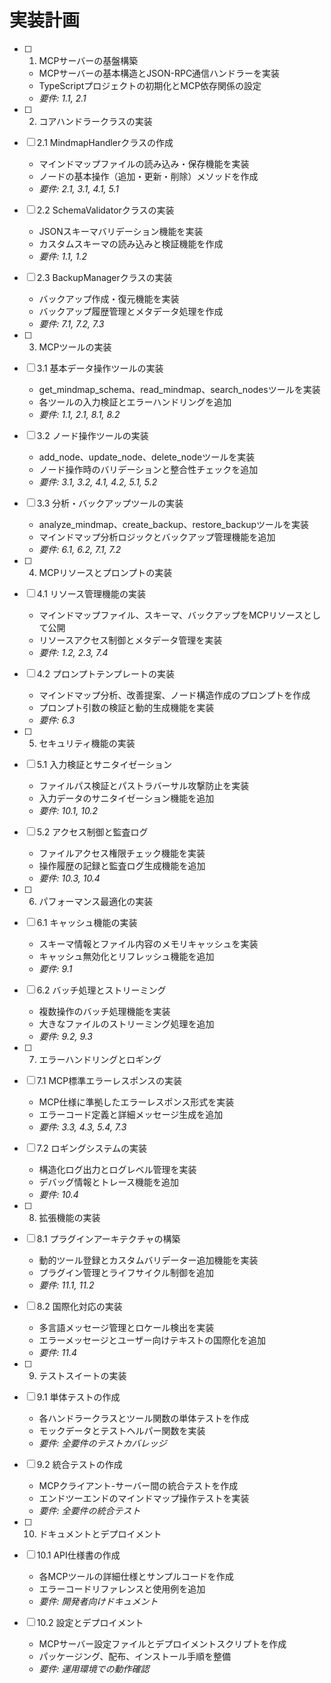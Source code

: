 # 実装計画

- [ ] 1. MCPサーバーの基盤構築
  - MCPサーバーの基本構造とJSON-RPC通信ハンドラーを実装
  - TypeScriptプロジェクトの初期化とMCP依存関係の設定
  - _要件: 1.1, 2.1_

- [ ] 2. コアハンドラークラスの実装
- [ ] 2.1 MindmapHandlerクラスの作成
  - マインドマップファイルの読み込み・保存機能を実装
  - ノードの基本操作（追加・更新・削除）メソッドを作成
  - _要件: 2.1, 3.1, 4.1, 5.1_

- [ ] 2.2 SchemaValidatorクラスの実装
  - JSONスキーマバリデーション機能を実装
  - カスタムスキーマの読み込みと検証機能を作成
  - _要件: 1.1, 1.2_

- [ ] 2.3 BackupManagerクラスの実装
  - バックアップ作成・復元機能を実装
  - バックアップ履歴管理とメタデータ処理を作成
  - _要件: 7.1, 7.2, 7.3_

- [ ] 3. MCPツールの実装
- [ ] 3.1 基本データ操作ツールの実装
  - get_mindmap_schema、read_mindmap、search_nodesツールを実装
  - 各ツールの入力検証とエラーハンドリングを追加
  - _要件: 1.1, 2.1, 8.1, 8.2_

- [ ] 3.2 ノード操作ツールの実装
  - add_node、update_node、delete_nodeツールを実装
  - ノード操作時のバリデーションと整合性チェックを追加
  - _要件: 3.1, 3.2, 4.1, 4.2, 5.1, 5.2_

- [ ] 3.3 分析・バックアップツールの実装
  - analyze_mindmap、create_backup、restore_backupツールを実装
  - マインドマップ分析ロジックとバックアップ管理機能を追加
  - _要件: 6.1, 6.2, 7.1, 7.2_

- [ ] 4. MCPリソースとプロンプトの実装
- [ ] 4.1 リソース管理機能の実装
  - マインドマップファイル、スキーマ、バックアップをMCPリソースとして公開
  - リソースアクセス制御とメタデータ管理を実装
  - _要件: 1.2, 2.3, 7.4_

- [ ] 4.2 プロンプトテンプレートの実装
  - マインドマップ分析、改善提案、ノード構造作成のプロンプトを作成
  - プロンプト引数の検証と動的生成機能を実装
  - _要件: 6.3_

- [ ] 5. セキュリティ機能の実装
- [ ] 5.1 入力検証とサニタイゼーション
  - ファイルパス検証とパストラバーサル攻撃防止を実装
  - 入力データのサニタイゼーション機能を追加
  - _要件: 10.1, 10.2_

- [ ] 5.2 アクセス制御と監査ログ
  - ファイルアクセス権限チェック機能を実装
  - 操作履歴の記録と監査ログ生成機能を追加
  - _要件: 10.3, 10.4_

- [ ] 6. パフォーマンス最適化の実装
- [ ] 6.1 キャッシュ機能の実装
  - スキーマ情報とファイル内容のメモリキャッシュを実装
  - キャッシュ無効化とリフレッシュ機能を追加
  - _要件: 9.1_

- [ ] 6.2 バッチ処理とストリーミング
  - 複数操作のバッチ処理機能を実装
  - 大きなファイルのストリーミング処理を追加
  - _要件: 9.2, 9.3_

- [ ] 7. エラーハンドリングとロギング
- [ ] 7.1 MCP標準エラーレスポンスの実装
  - MCP仕様に準拠したエラーレスポンス形式を実装
  - エラーコード定義と詳細メッセージ生成を追加
  - _要件: 3.3, 4.3, 5.4, 7.3_

- [ ] 7.2 ロギングシステムの実装
  - 構造化ログ出力とログレベル管理を実装
  - デバッグ情報とトレース機能を追加
  - _要件: 10.4_

- [ ] 8. 拡張機能の実装
- [ ] 8.1 プラグインアーキテクチャの構築
  - 動的ツール登録とカスタムバリデーター追加機能を実装
  - プラグイン管理とライフサイクル制御を追加
  - _要件: 11.1, 11.2_

- [ ] 8.2 国際化対応の実装
  - 多言語メッセージ管理とロケール検出を実装
  - エラーメッセージとユーザー向けテキストの国際化を追加
  - _要件: 11.4_

- [ ] 9. テストスイートの実装
- [ ] 9.1 単体テストの作成
  - 各ハンドラークラスとツール関数の単体テストを作成
  - モックデータとテストヘルパー関数を実装
  - _要件: 全要件のテストカバレッジ_

- [ ] 9.2 統合テストの作成
  - MCPクライアント-サーバー間の統合テストを作成
  - エンドツーエンドのマインドマップ操作テストを実装
  - _要件: 全要件の統合テスト_

- [ ] 10. ドキュメントとデプロイメント
- [ ] 10.1 API仕様書の作成
  - 各MCPツールの詳細仕様とサンプルコードを作成
  - エラーコードリファレンスと使用例を追加
  - _要件: 開発者向けドキュメント_

- [ ] 10.2 設定とデプロイメント
  - MCPサーバー設定ファイルとデプロイメントスクリプトを作成
  - パッケージング、配布、インストール手順を整備
  - _要件: 運用環境での動作確認_